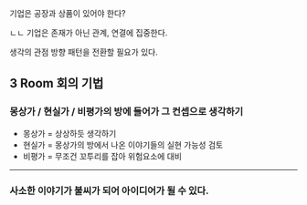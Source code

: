 기업은 공장과 상품이 있어야 한다?

ㄴㄴ 기업은 존재가 아닌 관계, 연결에 집중한다.

생각의 관점 방향 패턴을 전환할 필요가 있다.



## 3 Room 회의 기법



### 몽상가 / 현실가 / 비평가의 방에 들어가 그 컨셉으로 생각하기

* 몽상가 = 상상하듯 생각하기
* 현실가 = 몽상가의 방에서 나온 이야기들의 실현 가능성 검토
* 비평가 = 무조건 꼬투리를 잡아 위험요소에 대비

---



### 사소한 이야기가 불씨가 되어 아이디어가 될 수 있다.

